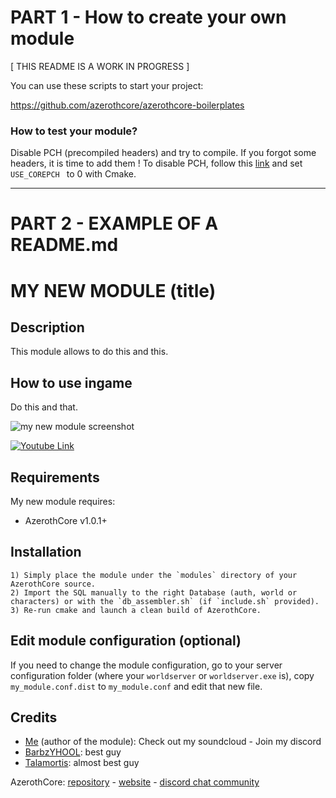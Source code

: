 # PART 1 - How to create your own module

[ THIS README IS A WORK IN PROGRESS ]


You can use these scripts to start your project:

https://github.com/azerothcore/azerothcore-boilerplates

### How to test your module?

Disable PCH (precompiled headers) and try to compile. If you forgot some headers, it is time to add them !
To disable PCH, follow this [link](https://github.com/azerothcore/azerothcore-wotlk/wiki/CMake-options) and set `USE_COREPCH ` to 0 with Cmake.


-------------------------------------------------------

# PART 2 - EXAMPLE OF A README.md

# MY NEW MODULE (title)


## Description

This module allows to do this and this.


## How to use ingame

Do this and that.

![my new module screenshot](/screenshots/my_module.png?raw=true "my new module screenshot")

<!-- Video example - We can't embed videos on github, only on github.io pages. If you can, make an animated gif of your video instead (but it's not needed) -->
[![Youtube Link](https://i.imgur.com/Jhrdgv6.png)](https://www.youtube.com/watch?v=T6UEX47mPeE)


## Requirements

My new module requires:

- AzerothCore v1.0.1+


## Installation

```
1) Simply place the module under the `modules` directory of your AzerothCore source. 
2) Import the SQL manually to the right Database (auth, world or characters) or with the `db_assembler.sh` (if `include.sh` provided).
3) Re-run cmake and launch a clean build of AzerothCore.
```

## Edit module configuration (optional)

If you need to change the module configuration, go to your server configuration folder (where your `worldserver` or `worldserver.exe` is), copy `my_module.conf.dist` to `my_module.conf` and edit that new file.


## Credits

* [Me](https://github.com/YOUR_GITHUB_NAME) (author of the module): Check out my soundcloud - Join my discord
* [BarbzYHOOL](https://github.com/barbzyhool): best guy <!-- you can remove this small joke or modify it, but if you let the names, we get notified when a new module is made, which is quite cool) -->
* [Talamortis](https://github.com/talamortis): almost best guy <!-- you can remove this small joke or modify it, but if you let the names, we get notified when a new module is made, which is quite cool) -->

AzerothCore: [repository](https://github.com/azerothcore) - [website](http://azerothcore.org/) - [discord chat community](https://discord.gg/PaqQRkd)
